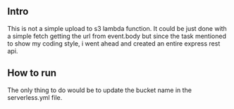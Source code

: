 ## Intro

This is not a simple upload to s3 lambda function. It could be just done with a simple fetch getting the url from event.body but since the task mentioned to show my coding style, i went ahead and created an entire express rest api.

## How to run

The only thing to do would be to update the bucket name in the serverless.yml file.
